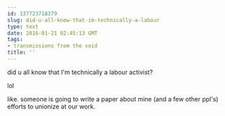 ```yaml
---
id: 137723718379
slug: did-u-all-know-that-im-technically-a-labour
type: text
date: 2016-01-21 02:45:13 GMT
tags:
- transmissions from the void
title: ''
---
```

did u all know that I'm technically a labour activist? 

lol

like.  someone is going to write a paper about mine (and a few other ppl's) efforts to unionize at our work.